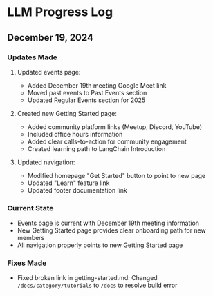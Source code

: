 # LLM Progress Log

## December 19, 2024

### Updates Made
1. Updated events page:
   - Added December 19th meeting Google Meet link
   - Moved past events to Past Events section
   - Updated Regular Events section for 2025

2. Created new Getting Started page:
   - Added community platform links (Meetup, Discord, YouTube)
   - Included office hours information
   - Added clear calls-to-action for community engagement
   - Created learning path to LangChain Introduction

3. Updated navigation:
   - Modified homepage "Get Started" button to point to new page
   - Updated "Learn" feature link
   - Updated footer documentation link

### Current State
- Events page is current with December 19th meeting information
- New Getting Started page provides clear onboarding path for new members
- All navigation properly points to new Getting Started page

### Fixes Made
- Fixed broken link in getting-started.md: Changed `/docs/category/tutorials` to `/docs` to resolve build error
